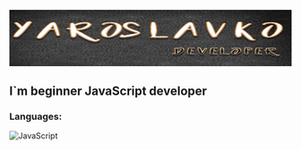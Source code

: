 [![Header](https://github.com/kutsmyda/kutsmyda/blob/main/assets/Untitled-6.png)](https://www.facebook.com/slava.slaa/)


## I`m beginner JavaScript developer 

### Languages: 

![JavaScript](https://img.shields.io/badge/-<JavaScript>-<#191919>)
